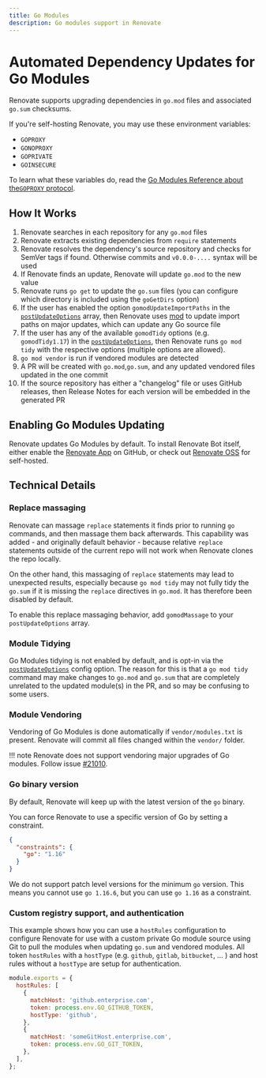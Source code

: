 ```yaml
---
title: Go Modules
description: Go modules support in Renovate
---
```


# Automated Dependency Updates for Go Modules

Renovate supports upgrading dependencies in `go.mod` files and associated `go.sum` checksums.

If you're self-hosting Renovate, you may use these environment variables:

- `GOPROXY`
- `GONOPROXY`
- `GOPRIVATE`
- `GOINSECURE`

To learn what these variables do, read the [Go Modules Reference about the`GOPROXY` protocol](https://go.dev/ref/mod#module-proxy).

## How It Works

1. Renovate searches in each repository for any `go.mod` files
1. Renovate extracts existing dependencies from `require` statements
1. Renovate resolves the dependency's source repository and checks for SemVer tags if found. Otherwise commits and `v0.0.0-....` syntax will be used
1. If Renovate finds an update, Renovate will update `go.mod` to the new value
1. Renovate runs `go get` to update the `go.sum` files (you can configure which directory is included using the `goGetDirs` option)
1. If the user has enabled the option `gomodUpdateImportPaths` in the [`postUpdateOptions`](./configuration-options.md#postupdateoptions) array, then Renovate uses [mod](https://github.com/marwan-at-work/mod) to update import paths on major updates, which can update any Go source file
1. If the user has any of the available `gomodTidy` options (e.g. `gomodTidy1.17`) in the [`postUpdateOptions`](./configuration-options.md#postupdateoptions), then Renovate runs `go mod tidy` with the respective options (multiple options are allowed).
1. `go mod vendor` is run if vendored modules are detected
1. A PR will be created with `go.mod`,`go.sum`, and any updated vendored files updated in the one commit
1. If the source repository has either a "changelog" file or uses GitHub releases, then Release Notes for each version will be embedded in the generated PR

## Enabling Go Modules Updating

Renovate updates Go Modules by default.
To install Renovate Bot itself, either enable the [Renovate App](https://github.com/apps/renovate) on GitHub, or check out [Renovate OSS](https://github.com/renovatebot/renovate) for self-hosted.

## Technical Details

### Replace massaging

Renovate can massage `replace` statements it finds prior to running `go` commands, and then massage them back afterwards.
This capability was added - and originally default behavior - because relative `replace` statements outside of the current repo will not work when Renovate clones the repo locally.

On the other hand, this massaging of `replace` statements may lead to unexpected results, especially because `go mod tidy` may not fully tidy the `go.sum` if it is missing the `replace` directives in `go.mod`.
It has therefore been disabled by default.

To enable this replace massaging behavior, add `gomodMassage` to your `postUpdateOptions` array.

### Module Tidying

Go Modules tidying is not enabled by default, and is opt-in via the [`postUpdateOptions`](./configuration-options.md#postupdateoptions) config option.
The reason for this is that a `go mod tidy` command may make changes to `go.mod` and `go.sum` that are completely unrelated to the updated module(s) in the PR, and so may be confusing to some users.

### Module Vendoring

Vendoring of Go Modules is done automatically if `vendor/modules.txt` is present.
Renovate will commit all files changed within the `vendor/` folder.

<!-- prettier-ignore -->
!!! note
    Renovate does not support vendoring major upgrades of Go modules.
    Follow issue [#21010](https://github.com/renovatebot/renovate/issues/21010).

### Go binary version

By default, Renovate will keep up with the latest version of the `go` binary.

You can force Renovate to use a specific version of Go by setting a constraint.

```json title="Getting Renovate to use the latest patch version of the 1.16 Go binary"
{
  "constraints": {
    "go": "1.16"
  }
}
```

We do not support patch level versions for the minimum `go` version.
This means you cannot use `go 1.16.6`, but you can use `go 1.16` as a constraint.

### Custom registry support, and authentication

This example shows how you can use a `hostRules` configuration to configure Renovate for use with a custom private Go module source using Git to pull the modules when updating `go.sum` and vendored modules.
All token `hostRules` with a `hostType` (e.g. `github`, `gitlab`, `bitbucket`, ... ) and host rules without a `hostType` are setup for authentication.

```js
module.exports = {
  hostRules: [
    {
      matchHost: 'github.enterprise.com',
      token: process.env.GO_GITHUB_TOKEN,
      hostType: 'github',
    },
    {
      matchHost: 'someGitHost.enterprise.com',
      token: process.env.GO_GIT_TOKEN,
    },
  ],
};
```
